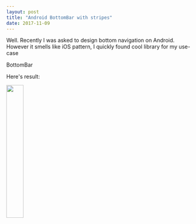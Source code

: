 ```yaml
---
layout: post
title: "Android BottomBar with stripes"
date: 2017-11-09
---
```


Well. Recently I was asked to design bottom navigation on Android. However it smells like iOS pattern, I quickly found cool library for my use-case
 <link href="https://github.com/roughike/BottomBar">BottomBar</link>




Here's result:


<img src="https://raw.githubusercontent.com/roughike/BottomBar/master/graphics/shy-demo.gif" width="30%" />

